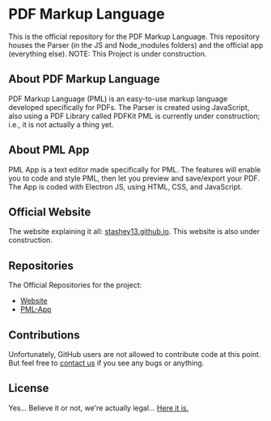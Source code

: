 # PDF Markup Language

This is the official repository for the PDF Markup Language. This repository houses the Parser (in the JS and Node_modules folders) and the official app (everything else).
NOTE: This Project is under construction.

## About PDF Markup Language

PDF Markup Language (PML) is an easy-to-use markup language developed specifically for PDFs. The Parser is created using JavaScript, also using a PDF Library called PDFKit
PML is currently under construction; i.e., it is not actually a thing yet.

## About PML App

PML App is a text editor made specifically for PML. The features will enable you to code and style PML, then let you preview and save/export your PDF. The App is coded with Electron JS, using HTML, CSS, and JavaScript.

## Official Website

The website explaining it all: [stashey13.github.io](https://stashey13.github.io). This website is also under construction.

## Repositories

The Official Repositories for the project:
- [Website](https://github.com/Stashey13/stashey13.github.io)
- [PML-App](https://github.com/lukewhite32/PML-App)

## Contributions

Unfortunately, GitHub users are not allowed to contribute code at this point. But feel free to [contact us](mailto:pmllanguage@gmail.com) if you see any bugs or anything.

## License

Yes... Believe it or not, we're actually legal... [Here it is.](https://github.com/lukewhite32/PML-App/blob/main/LICENSE)

